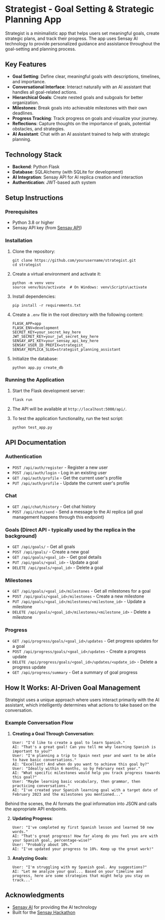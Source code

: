 # Strategist - Goal Setting & Strategic Planning App

Strategist is a minimalistic app that helps users set meaningful goals, create strategic plans, and track their progress. The app uses Sensay AI technology to provide personalized guidance and assistance throughout the goal-setting and planning process.

## Key Features

- **Goal Setting**: Define clear, meaningful goals with descriptions, timelines, and importance.
- **Conversational Interface**: Interact naturally with an AI assistant that handles all goal-related actions.
- **Hierarchical Goals**: Create nested goals and subgoals for better organization.
- **Milestones**: Break goals into achievable milestones with their own deadlines.
- **Progress Tracking**: Track progress on goals and visualize your journey.
- **Reflections**: Capture thoughts on the importance of goals, potential obstacles, and strategies.
- **AI Assistant**: Chat with an AI assistant trained to help with strategic planning.

## Technology Stack

- **Backend**: Python Flask
- **Database**: SQLAlchemy (with SQLite for development)
- **AI Integration**: Sensay API for AI replica creation and interaction
- **Authentication**: JWT-based auth system

## Setup Instructions

### Prerequisites

- Python 3.8 or higher
- Sensay API key (from [Sensay API](https://sensay.io))

### Installation

1. Clone the repository:
   ```
   git clone https://github.com/yourusername/strategist.git
   cd strategist
   ```

2. Create a virtual environment and activate it:
   ```
   python -m venv venv
   source venv/bin/activate  # On Windows: venv\Scripts\activate
   ```

3. Install dependencies:
   ```
   pip install -r requirements.txt
   ```

4. Create a `.env` file in the root directory with the following content:
   ```
   FLASK_APP=app
   FLASK_ENV=development
   SECRET_KEY=your_secret_key_here
   JWT_SECRET_KEY=your_jwt_secret_key_here
   SENSAY_API_KEY=your_sensay_api_key_here
   SENSAY_USER_ID_PREFIX=strategist_
   SENSAY_REPLICA_SLUG=strategist_planning_assistant
   ```

5. Initialize the database:
   ```
   python app.py create_db
   ```

### Running the Application

1. Start the Flask development server:
   ```
   flask run
   ```

2. The API will be available at `http://localhost:5000/api/`.

3. To test the application functionality, run the test script:
   ```
   python test_app.py
   ```

## API Documentation

### Authentication

- `POST /api/auth/register` - Register a new user
- `POST /api/auth/login` - Log in an existing user
- `GET /api/auth/profile` - Get the current user's profile
- `PUT /api/auth/profile` - Update the current user's profile

### Chat

- `GET /api/chat/history` - Get chat history
- `POST /api/chat/send` - Send a message to the AI replica (all goal management happens through this endpoint)

### Goals (Direct API - typically used by the replica in the background)

- `GET /api/goals/` - Get all goals
- `POST /api/goals/` - Create a new goal
- `GET /api/goals/<goal_id>` - Get goal details
- `PUT /api/goals/<goal_id>` - Update a goal
- `DELETE /api/goals/<goal_id>` - Delete a goal

### Milestones

- `GET /api/goals/<goal_id>/milestones` - Get all milestones for a goal
- `POST /api/goals/<goal_id>/milestones` - Create a new milestone
- `PUT /api/goals/<goal_id>/milestones/<milestone_id>` - Update a milestone
- `DELETE /api/goals/<goal_id>/milestones/<milestone_id>` - Delete a milestone

### Progress

- `GET /api/progress/goals/<goal_id>/updates` - Get progress updates for a goal
- `POST /api/progress/goals/<goal_id>/updates` - Create a progress update
- `DELETE /api/progress/goals/<goal_id>/updates/<update_id>` - Delete a progress update
- `GET /api/progress/summary` - Get a summary of goal progress

## How It Works: AI-Driven Goal Management

Strategist uses a unique approach where users interact primarily with the AI assistant, which intelligently determines what actions to take based on the conversation.

### Example Conversation Flow

1. **Creating a Goal Through Conversation**:
   ```
   User: "I'd like to create a goal to learn Spanish."
   AI: "That's a great goal! Can you tell me why learning Spanish is important to you?"
   User: "I'm planning a trip to Spain next year and want to be able to have basic conversations."
   AI: "Excellent! And when do you want to achieve this goal by?"
   User: "Ideally within 6 months, so by February next year."
   AI: "What specific milestones would help you track progress towards this goal?"
   User: "Maybe learning basic vocabulary, then grammar, then practicing conversations."
   AI: "I've created your Spanish learning goal with a target date of February 2023 and the milestones you mentioned..."
   ```

Behind the scenes, the AI formats the goal information into JSON and calls the appropriate API endpoints.

2. **Updating Progress**:
   ```
   User: "I've completed my first Spanish lesson and learned 50 new words."
   AI: "That's great progress! How far along do you feel you are with your Spanish goal, percentage-wise?"
   User: "Probably about 10%."
   AI: "I've updated your progress to 10%. Keep up the great work!"
   ```

3. **Analyzing Goals**:
   ```
   User: "I'm struggling with my Spanish goal. Any suggestions?"
   AI: "Let me analyze your goal... Based on your timeline and progress, here are some strategies that might help you stay on track..."
   ```

## Acknowledgments

- [Sensay AI](https://sensay.io) for providing the AI technology
- Built for the [Sensay Hackathon](https://dorahacks.io/hackathon/sensay-hackathon/detail) 